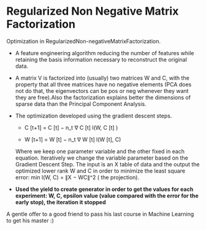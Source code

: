 # Regularized Non Negative Matrix Factorization
Optimization in RegularizedΝon-negativeΜatrixFactorization. 
- A feature engineering algorithm reducing the number of features while retaining the basis information necessary to reconstruct the original data.
- A matrix V is factorized into (usually) two matrices W and C, with the property that all three matrices have no negative elements (PCA does not do that, the eigenvectors can be pos or neg whenever they want they are free).Also the factorization explains better the dimensions of sparse data than the Principal Component Analysis.
- The optimization developed using the gradient descent steps.
    
    - C [t+1] = C [t] − n_t ∇ C [t] l(W, C [t] )
    
    - W [t+1] = W [t] − n_t ∇ W [t] l(W [t], C)
    
    Where we keep one parameter variable and the other fixed in each equation. Iteratively we change the variable parameter based on the Gradient Descent Step. 
    The input is an X table of data and the output the optimized lower rank W and C in order to minimize the least square error: min l(W, C) = ∥X − WC∥^2  (
    the projection).
 
 - **Used the yield to create generator in order to get the values for each experiment: W, C, epsilon value (value compared with the error for the early stop), the iteration it    stopped**
 
A gentle offer to a good friend to pass his last course in Machine Learning to get his master :) 
